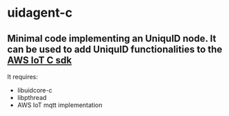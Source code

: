 # uidagent-c

## Minimal code implementing an UniquID node. It can be used to add UniquID functionalities to the [AWS IoT C sdk](https://github.com/aws/aws-iot-device-sdk-embedded-C)

It requires:
- libuidcore-c
- libpthread
- AWS IoT mqtt implementation

